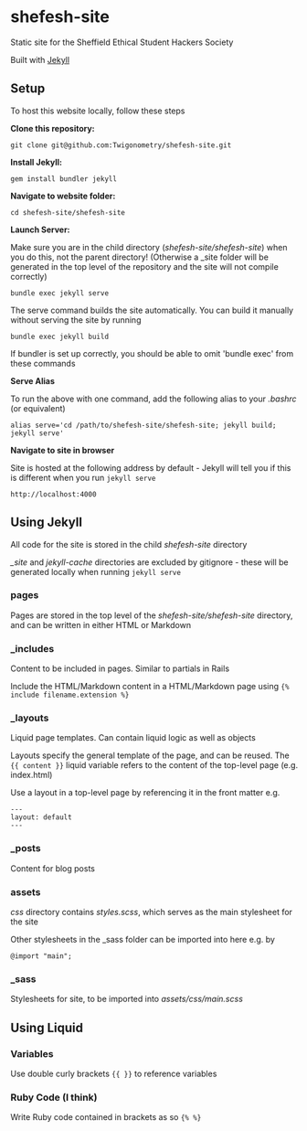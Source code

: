 # shefesh-site
Static site for the Sheffield Ethical Student Hackers Society

Built with [Jekyll](https://jekyllrb.com/)

## Setup

To host this website locally, follow these steps

**Clone this repository:**

`git clone git@github.com:Twigonometry/shefesh-site.git`

**Install Jekyll:**

`gem install bundler jekyll`

**Navigate to website folder:**

`cd shefesh-site/shefesh-site`

**Launch Server:**

Make sure you are in the child directory (*shefesh-site/shefesh-site*) when you do this, not the parent directory! (Otherwise a _site folder will be generated in the top level of the repository and the site will not compile correctly)

`bundle exec jekyll serve`

The serve command builds the site automatically. You can build it manually without serving the site by running

`bundle exec jekyll build`

If bundler is set up correctly, you should be able to omit 'bundle exec' from these commands

**Serve Alias**

To run the above with one command, add the following alias to your *.bashrc* (or equivalent)

`alias serve='cd /path/to/shefesh-site/shefesh-site; jekyll build; jekyll serve'`

**Navigate to site in browser**

Site is hosted at the following address by default - Jekyll will tell you if this is different when you run `jekyll serve`

`http://localhost:4000`

## Using Jekyll

All code for the site is stored in the child *shefesh-site* directory

*_site* and *jekyll-cache* directories are excluded by gitignore - these will be generated locally when running `jekyll serve`

### pages

Pages are stored in the top level of the *shefesh-site/shefesh-site* directory, and can be written in either HTML or Markdown

### _includes

Content to be included in pages. Similar to partials in Rails

Include the HTML/Markdown content in a HTML/Markdown page using `{% include filename.extension %}`

### _layouts

Liquid page templates. Can contain liquid logic as well as objects

Layouts specify the general template of the page, and can be reused. The `{{ content }}` liquid variable refers to the content of the top-level page (e.g. index.html)

Use a layout in a top-level page by referencing it in the front matter e.g.

```
---
layout: default
---
```

### _posts

Content for blog posts

### assets

*css* directory contains *styles.scss*, which serves as the main stylesheet for the site

Other stylesheets in the _sass folder can be imported into here e.g. by

`@import "main";`

### _sass

Stylesheets for site, to be imported into *assets/css/main.scss*

## Using Liquid

### Variables

Use double curly brackets `{{ }}` to reference variables

### Ruby Code (I think)

Write Ruby code contained in brackets as so `{% %}`